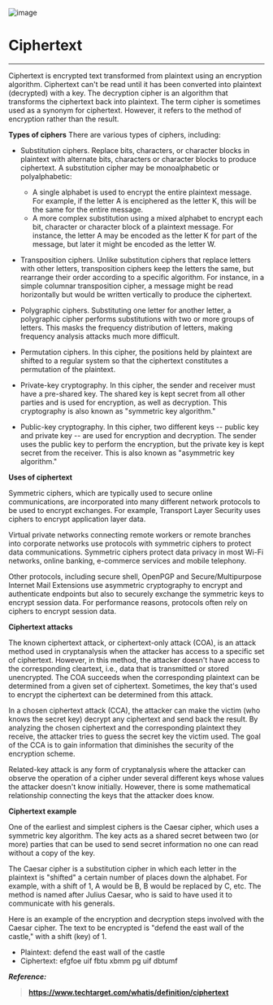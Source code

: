 ![image](https://github.com/Mon5te2/Mon5te2.github.io/assets/135462462/1733ee78-9794-4007-b092-2c55f462ee9a)


# Ciphertext

---

Ciphertext is encrypted text transformed from plaintext using an encryption algorithm. Ciphertext can't be read until it has been converted into  plaintext (decrypted) with a key. The decryption cipher is an algorithm that transforms the ciphertext back into plaintext. The term cipher is sometimes used as a synonym for ciphertext. However, it refers to the method of encryption rather than the result.

**Types of ciphers**
There are various types of ciphers, including:

+ Substitution ciphers. Replace bits, characters, or character blocks in plaintext with alternate bits, characters or character blocks to produce ciphertext. A substitution cipher may be monoalphabetic or polyalphabetic:
  - A single alphabet is used to encrypt the entire plaintext message. For example, if the letter A is enciphered as the letter K, this will be the same for the entire message.
  - A more complex substitution using a mixed alphabet to encrypt each bit, character or character block of a plaintext message. For instance, the letter A may be encoded as the letter K for part of the message, but later it might be encoded as the letter W.
  
+ Transposition ciphers. Unlike substitution ciphers that replace letters with other letters, transposition ciphers keep the letters the same, but rearrange their order according to a specific algorithm. For instance, in a simple columnar transposition cipher, a message might be read horizontally but would be written vertically to produce the ciphertext.

+ Polygraphic ciphers. Substituting one letter for another letter, a polygraphic cipher performs substitutions with two or more groups of letters. This masks the frequency distribution of letters, making frequency analysis attacks much more difficult.

+ Permutation ciphers. In this cipher, the positions held by plaintext are shifted to a regular system so that the ciphertext constitutes a permutation of the plaintext.

+ Private-key cryptography. In this cipher, the sender and receiver must have a pre-shared key. The shared key is kept secret from all other parties and is used for encryption, as well as decryption. This cryptography is also known as "symmetric key algorithm."

+ Public-key cryptography. In this cipher, two different keys -- public key and private key -- are used for encryption and decryption. The sender uses the public key to perform the encryption, but the private key is kept secret from the receiver. This is also known as "asymmetric key algorithm."

**Uses of ciphertext**

Symmetric ciphers, which are typically used to secure online communications, are incorporated into many different network protocols to be used to encrypt exchanges. For example, Transport Layer Security uses ciphers to encrypt application layer data.

Virtual private networks connecting remote workers or remote branches into corporate networks use protocols with symmetric ciphers to protect data communications. Symmetric ciphers protect data privacy in most Wi-Fi networks, online banking, e-commerce services and mobile telephony.

Other protocols, including secure shell, OpenPGP and Secure/Multipurpose Internet Mail Extensions use asymmetric cryptography to encrypt and authenticate endpoints but also to securely exchange the symmetric keys to encrypt session data. For performance reasons, protocols often rely on ciphers to encrypt session data.

**Ciphertext attacks**

The known ciphertext attack, or ciphertext-only attack (COA), is an attack method used in cryptanalysis when the attacker has access to a specific set of ciphertext. However, in this method, the attacker doesn't have access to the corresponding cleartext, i.e., data that is transmitted or stored unencrypted. The COA succeeds when the corresponding plaintext can be determined from a given set of ciphertext. Sometimes, the key that's used to encrypt the ciphertext can be determined from this attack.

In a chosen ciphertext attack (CCA), the attacker can make the victim (who knows the secret key) decrypt any ciphertext and send back the result. By analyzing the chosen ciphertext and the corresponding plaintext they receive, the attacker tries to guess the secret key the victim used. The goal of the CCA is to gain information that diminishes the security of the encryption scheme.

Related-key attack is any form of cryptanalysis where the attacker can observe the operation of a cipher under several different keys whose values the attacker doesn't know initially. However, there is some mathematical relationship connecting the keys that the attacker does know.

**Ciphertext example**

One of the earliest and simplest ciphers is the Caesar cipher, which uses a symmetric key algorithm. The key acts as a shared secret between two (or more) parties that can be used to send secret information no one can read without a copy of the key.

The Caesar cipher is a substitution cipher in which each letter in the plaintext is "shifted" a certain number of places down the alphabet. For example, with a shift of 1, A would be B, B would be replaced by C, etc. The method is named after Julius Caesar, who is said to have used it to communicate with his generals.

Here is an example of the encryption and decryption steps involved with the Caesar cipher. The text to be encrypted is "defend the east wall of the castle," with a shift (key) of 1.

+ Plaintext: defend the east wall of the castle
+ Ciphertext: efgfoe uif fbtu xbmm pg uif dbtumf 

**_Reference:_**

> **https://www.techtarget.com/whatis/definition/ciphertext**
